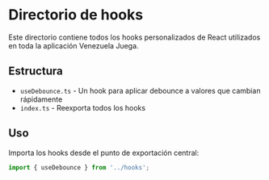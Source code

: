 # Directorio de hooks

Este directorio contiene todos los hooks personalizados de React utilizados en toda la aplicación Venezuela Juega.

## Estructura

- `useDebounce.ts` - Un hook para aplicar debounce a valores que cambian rápidamente
- `index.ts` - Reexporta todos los hooks

## Uso

Importa los hooks desde el punto de exportación central:
```typescript
import { useDebounce } from '../hooks';
```